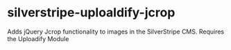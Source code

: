 silverstripe-uploaldify-jcrop
=============================

Adds jQuery Jcrop functionality to images in the SilverStripe CMS. Requires the Uploadify Module